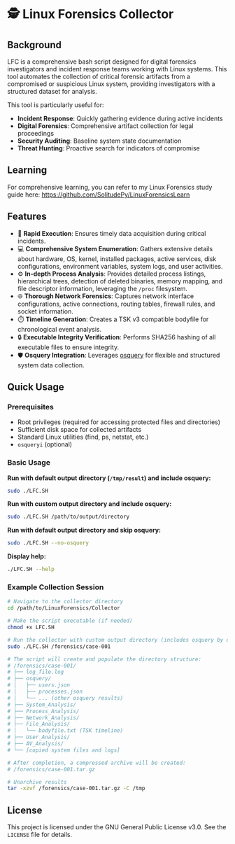 # 🕵️ Linux Forensics Collector

## Background

LFC is a comprehensive bash script designed for digital forensics investigators and incident response teams working with Linux systems. This tool automates the collection of critical forensic artifacts from a compromised or suspicious Linux system, providing investigators with a structured dataset for analysis.

This tool is particularly useful for:
- **Incident Response**: Quickly gathering evidence during active incidents
- **Digital Forensics**: Comprehensive artifact collection for legal proceedings
- **Security Auditing**: Baseline system state documentation
- **Threat Hunting**: Proactive search for indicators of compromise

## Learning
For comprehensive learning, you can refer to my Linux Forensics study guide here:
https://github.com/SolitudePy/LinuxForensicsLearn

## Features

- 🚀 **Rapid Execution**: Ensures timely data acquisition during critical incidents.
- 💻 **Comprehensive System Enumeration**: Gathers extensive details about hardware, OS, kernel, installed packages, active services, disk configurations, environment variables, system logs, and user activities.
- ⚙️ **In-depth Process Analysis**: Provides detailed process listings, hierarchical trees, detection of deleted binaries, memory mapping, and file descriptor information, leveraging the `/proc` filesystem.
- 🌐 **Thorough Network Forensics**: Captures network interface configurations, active connections, routing tables, firewall rules, and socket information.
- ⏱️ **Timeline Generation**: Creates a TSK v3 compatible bodyfile for chronological event analysis.
- 🔒 **Executable Integrity Verification**: Performs SHA256 hashing of all executable files to ensure integrity.
- 🛡️ **Osquery Integration**: Leverages [osquery](https://github.com/osquery/osquery) for flexible and structured system data collection.


## Quick Usage

### Prerequisites
- Root privileges (required for accessing protected files and directories)
- Sufficient disk space for collected artifacts
- Standard Linux utilities (find, ps, netstat, etc.)
- `osqueryi` (optional)

### Basic Usage

**Run with default output directory (`/tmp/result`) and include osquery:**
```bash
sudo ./LFC.SH
```

**Run with custom output directory and include osquery:**
```bash
sudo ./LFC.SH /path/to/output/directory
```

**Run with default output directory and skip osquery:**
```bash
sudo ./LFC.SH --no-osquery
```

**Display help:**
```bash
./LFC.SH --help
```

### Example Collection Session

```bash
# Navigate to the collector directory
cd /path/to/LinuxForensics/Collector

# Make the script executable (if needed)
chmod +x LFC.SH

# Run the collector with custom output directory (includes osquery by default)
sudo ./LFC.SH /forensics/case-001

# The script will create and populate the directory structure:
# /forensics/case-001/
# ├── log_file.log
# ├── osquery/
# │   ├── users.json
# │   ├── processes.json
# │   └── ... (other osquery results)
# ├── System_Analysis/
# ├── Process_Analysis/
# ├── Network_Analysis/
# ├── File_Analysis/
# │   └── bodyfile.txt (TSK timeline)
# ├── User_Analysis/
# ├── AV_Analysis/
# └── [copied system files and logs]

# After completion, a compressed archive will be created:
# /forensics/case-001.tar.gz

# Unarchive results
tar -xzvf /forensics/case-001.tar.gz -C /tmp
```

## License

This project is licensed under the GNU General Public License v3.0. See the `LICENSE` file for details.